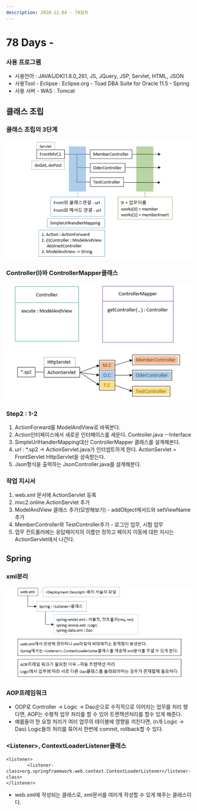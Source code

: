 ```yaml
---
description: 2020.12.04 - 78일차
---
```


# 78 Days -

### 사용 프로그램

* 사용언어 : JAVA\(JDK\)1.8.0\_261, JS, JQuery, JSP, Servlet, HTML, JSON
* 사용Tool  - Eclipse : Eclipse.org - Toad DBA Suite for Oracle 11.5 - Spring
* 사용 서버 - WAS : Tomcat

## 클래스 조립

### 클래스 조립의 3단계

![](../../.gitbook/assets/.png%20%2843%29.png)

### Controller\(I\)와 ControllerMapper클래스

![](../../.gitbook/assets/2%20%2866%29.png)

### Step2 : 1-2

1. ActionForward를 ModelAndView로 바꿔본다.
2. Action인터페이스에서 새로운 인터페이스를 세운다. Controller.java --Interface
3. SimpleUrlHandlerMapping대신 ControllerMapper 클래스를 설계해본다.
4. url : \*.sp2 -&gt; ActionServlet.java가 인터셉트하게 한다. ActionServlet = FrontServlet HttpServlet을 상속받는다.
5. Json형식을 출력하는 JsonController.java를 설계해본다.

### 작업 지시서

1. web.xml 문서에 ActionServlet 등록
2. mvc2.online.ActionServlet 추가
3. ModelAndView 클래스 추가\(모방해보기\) - addObject메서드와 setViewName추가
4. MemberController와 TestController추가 - 로그인 업무, 시험 업무
5. 업무 컨트롤러에는 응답페이지의 이름만 정하고 페이지 이동에 대한 지시는 ActionServlet에서 나간다.

## Spring

### xml분리

![](../../.gitbook/assets/3%20%2850%29.png)

### AOP프레임워크

* OOP로  Controller -&gt; Logic -&gt; Dao순으로 수직적으로 이어지는 업무를 처리 했다면,  AOP는 수평적 업무 처리를 할 수 있어 트랜잭션처리를 할수 있게 해준다.
* 예를들어 한 요청 처리가 여러 업무의 테이블에 영향을 끼친다면, \(n개 Logic -&gt; Dao\) Logic들의 처리를 묶어서 한번에 commit, rollback할 수 있다.

### &lt;Listener&gt;, ContextLoaderListener클래스

```markup
<listener>
		<listener-class>org.springframework.web.context.ContextLoaderListener</listener-class>
</listener>
```

* web.xml에 작성되는 클래스로, xml문서를 여러개 작성할 수 있게 해주는 클래스이다.

